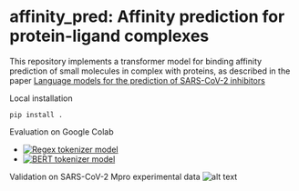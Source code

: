 # affinity_pred: Affinity prediction for protein-ligand complexes 

This repository implements a transformer model for binding affinity prediction of small molecules in complex with proteins, as described in the paper
[Language models for the prediction of SARS-CoV-2 inhibitors](https://doi.org/10.1177/10943420221121804)

Local installation

```
pip install .
```

Evaluation on Google Colab

- [![Regex tokenizer model](https://colab.research.google.com/assets/colab-badge.svg)](https://colab.research.google.com/github/jglaser/affinity_pred/blob/master/eval_regex.ipynb)
- [![BERT tokenizer model](https://colab.research.google.com/assets/colab-badge.svg)](https://colab.research.google.com/github/jglaser/affinity_pred/blob/master/eval_bert.ipynb)

Validation on SARS-CoV-2 Mpro experimental data
![alt text](https://github.com/jglaser/affinity_pred/blob/master/data/postera_pr_2.50.png?raw=true)
